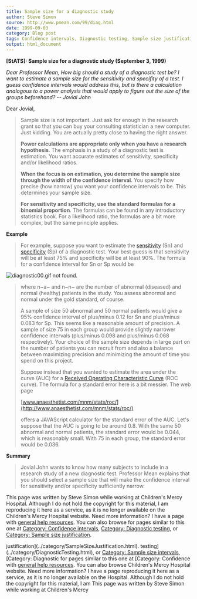 ```yaml
---
title: Sample size for a diagnostic study
author: Steve Simon
source: http://www.pmean.com/99/diag.html
date: 1999-09-03
category: Blog post
tags: Confidence intervals, Diagnostic testing, Sample size justification
output: html_document
---
```

****[StATS]:** Sample size for a diagnostic study
(September 3, 1999)**

*Dear Professor Mean, How big should a study of a diagnostic test be? I
want to estimate a sample size for the sensitivity and specifity of a
test. I guess confidence intervals would address this, but is there a
calculation analogous to a power analysis that would apply to figure out
the size of the groups beforehand? \-- Jovial John*

Dear Jovial,

> Sample size is not important. Just ask for enough in the research
> grant so that you can buy your consulting statistician a new computer.
> Just kidding. You are actually pretty close to having the right
> answer.
>
> **Power calculations are appropriate only when you have a research
> hypothesis**. The emphasis in a study of a diagnostic test is
> estimation. You want accurate estimates of sensitivity, specificity
> and/or likelihood ratios.
>
> **When the focus is on estimation, you determine the sample size
> through the width of the confidence interval**. You specify how
> precise (how narrow) you want your confidence intervals to be. This
> determines your sample size.
>
> **For sensitivity and specificity, use the standard formulas for a
> binomial proportion**. The formulas can be found in any introductory
> statistics book. For a likelihood ratio, the formulas are a bit more
> complex, but the same principle applies.

**Example**

> For example, suppose you want to estimate the
> [sensitivity](../definitions/sensitivity.htm) (Sn) and
> [specificity](../definitions/specificity.htm) (Sp) of a diagnostic
> test. Your best guess is that sensitivity will be at least 75% and
> specificity will be at least 90%. The formula for a confidence
> interval for Sn or Sp would be
>
![diagnostic00.gif not found.](../../../web/images/99/diag01.png)
>
> where n~a~ and n~n~ are the number of abnormal (diseased) and normal
> (healthy) patients in the study. You assess abnormal and normal under
> the gold standard, of course.
>
> A sample of size 50 abnormal and 50 normal patients would give a 95%
> confidence interval of plus/minus 0.12 for Sn and plus/minus 0.083 for
> Sp. This seems like a reasonable amount of precision. A sample of size
> 75 in each group would provide slightly narrower confidence intervals
> (plus/minus 0.098 and plus/minus 0.068 respectively). Your choice of
> the sample size depends in large part on the number of patients you
> can recruit from and also a balance between maximizing precision and
> minimizing the amount of time you spend on this project.
>
> Suppose instead that you wanted to estimate the area under the curve
> (AUC) for a [Received Operating Characteristic Curve](roc.html) (ROC
> curve). The formula for a standard error here is a bit messier. The
> web page
>
> [www.anaesthetist.com/mnm/stats/roc/](http://www.anaesthetist.com/mnm/stats/roc/)
>
> offers a JAVAScript calculator for the standard error of the AUC.
> Let\'s suppose that the AUC is going to be around 0.8. With the same
> 50 abnormal and normal patients, the standard error would be 0.044,
> which is reasonably small. With 75 in each group, the standard error
> would be 0.036.

**Summary**

> Jovial John wants to know how many subjects to include in a research
> study of a new diagnostic test. Professor Mean explains that you
> should select a sample size that will make the confidence interval for
> sensitivity and/or specificity sufficiently narrow.

This page was written by Steve Simon while working at Children\'s Mercy
Hospital. Although I do not hold the copyright for this material, I am
reproducing it here as a service, as it is no longer available on the
Children\'s Mercy Hospital website. Need more information? I have a page
with [general help resources](../GeneralHelp.html). You can also browse
for pages similar to this one at [Category: Confidence
intervals](../category/ConfidenceIntervals.asp), [Category: Diagnostic
testing](../category/DiagnosticTesting.html), or [Category: Sample size
justification](../category/SampleSizeJustification.html).
<!---More--->
justification](../category/SampleSizeJustification.html).
testing](../category/DiagnosticTesting.html), or [Category: Sample size
intervals](../category/ConfidenceIntervals.asp), [Category: Diagnostic
for pages similar to this one at [Category: Confidence
with [general help resources](../GeneralHelp.html). You can also browse
Children\'s Mercy Hospital website. Need more information? I have a page
reproducing it here as a service, as it is no longer available on the
Hospital. Although I do not hold the copyright for this material, I am
This page was written by Steve Simon while working at Children\'s Mercy

<!---Do not use
****[StATS]:** Sample size for a diagnostic study
This page was written by Steve Simon while working at Children\'s Mercy
Hospital. Although I do not hold the copyright for this material, I am
reproducing it here as a service, as it is no longer available on the
Children\'s Mercy Hospital website. Need more information? I have a page
with [general help resources](../GeneralHelp.html). You can also browse
for pages similar to this one at [Category: Confidence
intervals](../category/ConfidenceIntervals.asp), [Category: Diagnostic
testing](../category/DiagnosticTesting.html), or [Category: Sample size
justification](../category/SampleSizeJustification.html).
--->

